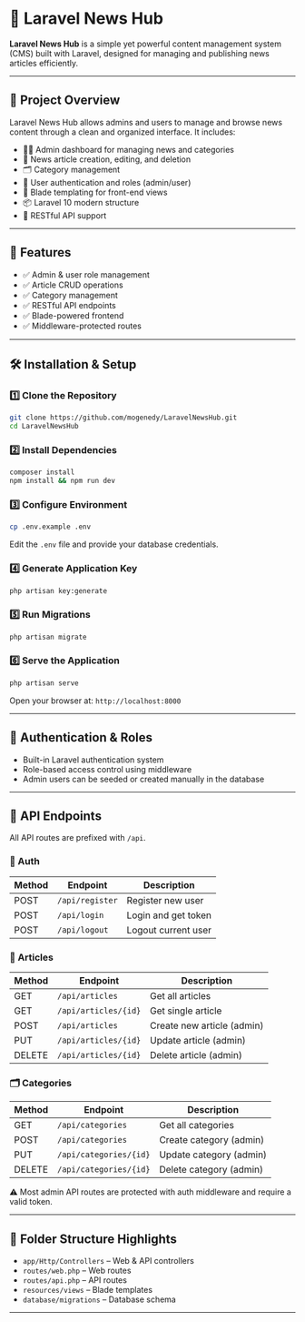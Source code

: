 # 📰 Laravel News Hub

**Laravel News Hub** is a simple yet powerful content management system (CMS) built with Laravel, designed for managing and publishing news articles efficiently.

---

## 📌 Project Overview

Laravel News Hub allows admins and users to manage and browse news content through a clean and organized interface. It includes:

- 🧑‍💼 Admin dashboard for managing news and categories  
- 📰 News article creation, editing, and deletion  
- 🗂️ Category management  
- 👤 User authentication and roles (admin/user)  
- 📄 Blade templating for front-end views  
- 📦 Laravel 10 modern structure  
- 🔌 RESTful API support  

---

## 🚀 Features

- ✅ Admin & user role management  
- ✅ Article CRUD operations  
- ✅ Category management  
- ✅ RESTful API endpoints  
- ✅ Blade-powered frontend  
- ✅ Middleware-protected routes  

---

## 🛠️ Installation & Setup

### 1️⃣ Clone the Repository

```bash
git clone https://github.com/mogenedy/LaravelNewsHub.git
cd LaravelNewsHub
```

### 2️⃣ Install Dependencies

```bash
composer install
npm install && npm run dev
```

### 3️⃣ Configure Environment

```bash
cp .env.example .env
```

Edit the `.env` file and provide your database credentials.

### 4️⃣ Generate Application Key

```bash
php artisan key:generate
```

### 5️⃣ Run Migrations

```bash
php artisan migrate
```

### 6️⃣ Serve the Application

```bash
php artisan serve
```

Open your browser at: `http://localhost:8000`

---

## 🔐 Authentication & Roles

- Built-in Laravel authentication system
- Role-based access control using middleware
- Admin users can be seeded or created manually in the database

---

## 📡 API Endpoints

All API routes are prefixed with `/api`.

### 🔑 Auth

| Method | Endpoint             | Description           |
|--------|----------------------|-----------------------|
| POST   | `/api/register`      | Register new user     |
| POST   | `/api/login`         | Login and get token   |
| POST   | `/api/logout`        | Logout current user   |

### 📰 Articles

| Method | Endpoint                | Description               |
|--------|-------------------------|---------------------------|
| GET    | `/api/articles`         | Get all articles          |
| GET    | `/api/articles/{id}`    | Get single article        |
| POST   | `/api/articles`         | Create new article (admin) |
| PUT    | `/api/articles/{id}`    | Update article (admin)    |
| DELETE | `/api/articles/{id}`    | Delete article (admin)    |

### 🗂️ Categories

| Method | Endpoint                 | Description                |
|--------|--------------------------|----------------------------|
| GET    | `/api/categories`        | Get all categories         |
| POST   | `/api/categories`        | Create category (admin)    |
| PUT    | `/api/categories/{id}`   | Update category (admin)    |
| DELETE | `/api/categories/{id}`   | Delete category (admin)    |

⚠️ Most admin API routes are protected with auth middleware and require a valid token.

---

## 📂 Folder Structure Highlights

- `app/Http/Controllers` – Web & API controllers
- `routes/web.php` – Web routes
- `routes/api.php` – API routes
- `resources/views` – Blade templates
- `database/migrations` – Database schema

---

